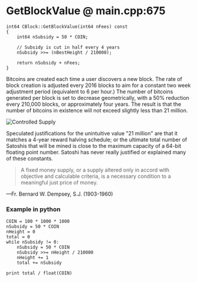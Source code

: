 # GetBlockValue @ main.cpp:675

```
int64 CBlock::GetBlockValue(int64 nFees) const
{
    int64 nSubsidy = 50 * COIN;

    // Subsidy is cut in half every 4 years
    nSubsidy >>= (nBestHeight / 210000);

    return nSubsidy + nFees;
}
```

Bitcoins are created each time a user discovers a new block. The rate of block creation is adjusted every 2016 blocks to aim for a constant two week adjustment period (equivalent to 6 per hour.) The number of bitcoins generated per block is set to decrease geometrically, with a 50% reduction every 210,000 blocks, or approximately four years. The result is that the number of bitcoins in existence will not exceed slightly less than 21 million.

![Controlled Supply](https://en.bitcoin.it/w/images/en/e/e0/Controlled_supply-block_reward_halving.png)

Speculated justifications for the unintuitive value "21 million" are that it matches a 4-year reward halving schedule; or the ultimate total number of Satoshis that will be mined is close to the maximum capacity of a 64-bit floating point number. Satoshi has never really justified or explained many of these constants.


> A fixed money supply, or a supply altered only in accord with objective and calculable criteria, is a necessary condition to a meaningful just price of money.

—Fr. Bernard W. Dempsey, S.J. (1903-1960)


### Example in python
```
COIN = 100 * 1000 * 1000
nSubsidy = 50 * COIN
nHeight = 0
total = 0
while nSubsidy != 0:
    nSubsidy = 50 * COIN
    nSubsidy >>= nHeight / 210000
    nHeight += 1
    total += nSubsidy

print total / float(COIN)

```
